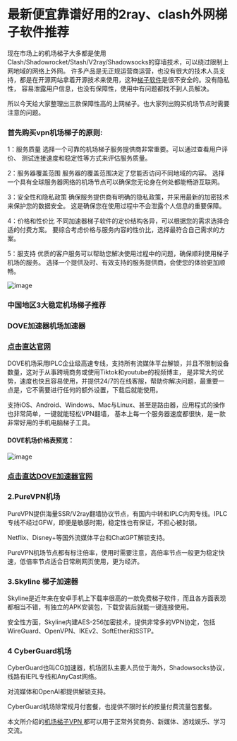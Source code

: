 # 最新便宜靠谱好用的2ray、clash外网梯子软件推荐

现在市场上的机场梯子大多都是使用Clash/Shadowrocket/Stash/V2ray/Shadowsocks的穿墙技术，可以绕过限制上网地域的网络上外网。
许多产品是无正规运营商运营，也没有很大的技术人员支持，都是在开源网站拿着开源技术来使用，这种[梯子软件](https://appletalking.cc/archives/2654 )是很不安全的。没有隐私性，
容易泄露用户信息，也没有保障性，使用中有问题都找不到人员解决。

所以今天给大家整理出三款保障性高的上网梯子。也大家列出购买机场节点时需要注意的问题。

### 首先购买vpn机场梯子的原则:

1：服务质量
选择一个可靠的机场梯子服务提供商非常重要。可以通过查看用户评价、
测试连接速度和稳定性等方式来评估服务质量。

2：服务器覆盖范围
服务器的覆盖范围决定了您能否访问不同地域的内容。
选择一个具有全球服务器网络的机场节点可以确保您无论身在何处都能畅游互联网。

3：安全性和隐私政策
确保服务提供商有明确的隐私政策，并采用最新的加密技术来保护您的数据安全。
这是确保您在使用过程中不会泄露个人信息的重要保障。

4：价格和性价比
不同加速器梯子软件的定价结构各异，可以根据您的需求选择合适的付费方案。
要综合考虑价格与服务内容的性价比，选择最符合自己需求的方案。

5：服支持
优质的客户服务可以帮助您解决使用过程中的问题，确保顺利使用梯子机场的服务。
选择一个提供及时、有效支持的服务提供商，会使您的体验更加顺畅。

![image](https://github.com/user-attachments/assets/814a61e7-8764-4094-ac74-8001ae173109)

### 中国地区3大稳定机场梯子推荐

### DOVE加速器机场加速器
### [点击直达官网](https://dove8.cc/a.php?alavBTtF8UB)

DOVE机场采用IPLC企业级高速专线，支持所有流媒体平台解锁，并且不限制设备数量，这对于从事跨境商务或使用Tiktok和youtube的视频博主，
是非常大的优势，速度也快且容易使用，并提供24/7的在线客服，帮助你解决问题，最重要一点是，它不需要进行任何的额外设置，下载后就能使用。

支持iOS、Android、Windows、Mac与Linux、甚至是路由器，应用程式的操作也非常简单，一键就能轻松VPN翻墙，
基本上每一个服务器速度都很快，是一款非常好用的手机电脑梯子工具。

#### DOVE机场价格表预览：

![image](https://github.com/user-attachments/assets/fa74c492-4dd5-4d3d-add1-710def6d3f27)

### [点击直达DOVE加速器官网](https://dove8.cc/a.php?alavBTtF8UB)

### 2.PureVPN机场

PureVPN提供海量SSR/V2ray翻墙协议节点，有国内中转和IPLC内网专线。IPLC专线不经过GFW，即便是敏感时期，稳定性也有保证，不担心被封锁。

Netflix、Disney+等国外流媒体平台和ChatGPT解锁支持。

PureVPN机场节点都有标注倍率，使用时需要注意，高倍率节点一般更为稳定快速，低倍率节点适合日常刷网页使用，更为经济。

### 3.Skyline 梯子加速器

Skyline是近年来在安卓手机上下载率很高的一款免费梯子软件，而且各方面表现都相当不错，有独立的APK安装包，下载安装后就能一键连接使用。

安全性方面，Skyline内建AES-256加密技术，提供非常多的VPN协定，包括WireGuard、OpenVPN、IKEv2、SoftEther和SSTP。

### 4 CyberGuard机场

CyberGuard也叫CG加速器，机场团队主要人员位于海外，Shadowsocks协议，线路有IEPL专线和AnyCast网络。

对流媒体和OpenAI都提供解锁支持。

CyberGuard机场除常规月付套餐，也提供不限时长的按量付费流量包套餐。

本文所介绍的[机场梯子VPN ](https://appletalking.cc/archives/2592)都可以用于正常外贸商务、新媒体、游戏娱乐、学习交流。






